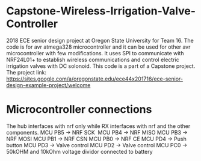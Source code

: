# Capstone-Wireless-Irrigation-Valve-Controller
2018 ECE senior design project at Oregon State University for Team 16. 
The code is for avr atmega328 microcontroller and it can be used for other avr microcontroller with few modifications. It uses SPI to communicate with NRF24L01+ to establish wireless communications and control electric irrigation valves with DC solonoid. This code is a part of a Capstone project. The project link: https://sites.google.com/a/oregonstate.edu/ece44x201716/ece-senior-design-example-project/welcome
# Microcontroller connections
The hub interfaces with nrf only while RX interfaces with nrf and the other components. 
MCU PB5 -> NRF SCK&nbsp;
MCU PB4 -> NRF MISO
MCU PB3 -> NRF MOSI
MCU PB1 -> NRF CSN
MCU PB0 -> NRF CE
MCU PD4 -> Push button 
MCU PD3 -> Valve control
MCU PD2 -> Valve control
MCU PC0 -> 50kOHM and 10kOhm voltage dividor connected to battery


